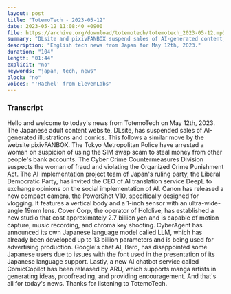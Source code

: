 ```yaml
---
layout: post
title: "TotemoTech - 2023-05-12"
date: 2023-05-12 11:08:40 +0900
file: https://archive.org/download/totemotech/totemotech_2023-05-12.mp3
summary: "DLsite and pixivFANBOX suspend sales of AI-generated content, Tokyo police arrest woman for SIM swap scam, & more…"
description: "English tech news from Japan for May 12th, 2023."
duration: "104"
length: "01:44"
explicit: "no"
keywords: "japan, tech, news"
block: "no"
voices: "'Rachel' from ElevenLabs"
---
```


### Transcript

Hello and welcome to today's news from TotemoTech on May 12th, 2023. The Japanese adult content website, DLsite, has suspended sales of AI-generated illustrations and comics. This follows a similar move by the website pixivFANBOX. The Tokyo Metropolitan Police have arrested a woman on suspicion of using the SIM swap scam to steal money from other people's bank accounts. The Cyber ​​Crime Countermeasures Division suspects the woman of fraud and violating the Organized Crime Punishment Act. The AI implementation project team of Japan's ruling party, the Liberal Democratic Party, has invited the CEO of AI translation service DeepL to exchange opinions on the social implementation of AI. Canon has released a new compact camera, the PowerShot V10, specifically designed for vlogging. It features a vertical body and a 1-inch sensor with an ultra-wide-angle 19mm lens. Cover Corp, the operator of Hololive, has established a new studio that cost approximately 2.7 billion yen and is capable of motion capture, music recording, and chroma key shooting. CyberAgent has announced its own Japanese language model called LLM, which has already been developed up to 13 billion parameters and is being used for advertising production. Google's chat AI, Bard, has disappointed some Japanese users due to issues with the font used in the presentation of its Japanese language support. Lastly, a new AI chatbot service called ComicCopilot has been released by ARU, which supports manga artists in generating ideas, proofreading, and providing encouragement.  And that's all for today's news. Thanks for listening to TotemoTech.

